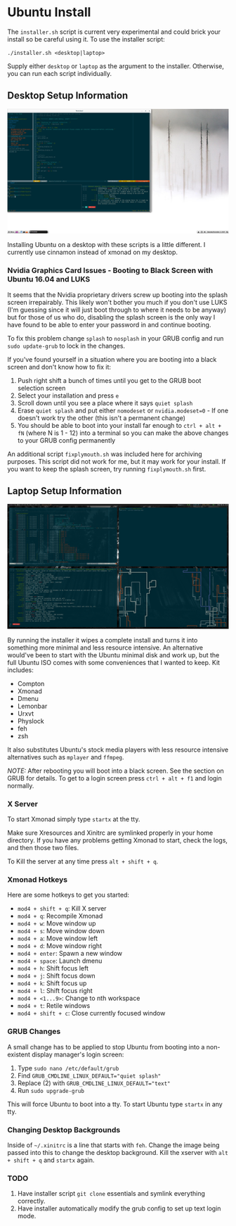 # Ubuntu Install

The `installer.sh` script is current very experimental and could brick your install so be careful using it. To use the installer script:

```
./installer.sh <desktop|laptop>
```

Supply either `desktop` or `laptop` as the argument to the installer. Otherwise, you can run each script individually.

## Desktop Setup Information

![desktop screenshot](../current-desktop-desktop.png?raw=true "Current Desktop")

Installing Ubuntu on a desktop with these scripts is a little different. I currently use cinnamon instead of xmonad on my desktop. 

### Nvidia Graphics Card Issues - Booting to Black Screen with Ubuntu 16.04 and LUKS

It seems that the Nvidia proprietary drivers screw up booting into the splash 
screen irrepairably. This likely won't bother you much if you don't use LUKS (I'm guessing since it will just boot through to where it needs to be anyway) but for those of us who do, disabling the splash screen is the only way I have found to be able to enter your password in and continue booting. 

To fix this problem change `splash` to `nosplash` in your GRUB config and run `sudo update-grub` to lock in the changes.

If you've found yourself in a situation where you are booting into a black screen and don't know how to fix it:

1. Push right shift a bunch of times until you get to the GRUB boot selection screen
2. Select your installation and press `e`
3. Scroll down until you see a place where it says `quiet splash`
4. Erase `quiet splash` and put either `nomodeset` or `nvidia.modeset=0` - If one doesn't work try the other (this isn't a permanent change)
5. You should be able to boot into your install far enough to `ctrl + alt + fN` (where N is 1 - 12) into a terminal so you can make the above changes to your GRUB config permanently

An additional script `fixplymouth.sh` was included here for archiving purposes. This script did not work for me, but it may work for your install. If you want to keep the splash screen, try running `fixplymouth.sh` first.

## Laptop Setup Information

![desktop screenshot](../current-desktop.png?raw=true "Current Desktop")

By running the installer it wipes a complete install and turns it into something more minimal and less resource
intensive. An alternative would've been to start with the Ubuntu minimal disk and work up, but the full Ubuntu ISO comes with some conveniences that I wanted to keep. Kit includes:

  - Compton
  - Xmonad
  - Dmenu
  - Lemonbar
  - Urxvt
  - Physlock
  - feh
  - zsh

It also substitutes Ubuntu's stock media players with less resource intensive alternatives such as `mplayer` and
`ffmpeg`.

*NOTE:* After rebooting you will boot into a black screen. See the section on GRUB for details. To get to a login
screen press `ctrl + alt + f1` and login normally.

### X Server

To start Xmonad simply type `startx` at the tty.

Make sure Xresources and Xinitrc are symlinked properly in your home directory. If you have any problems getting
Xmonad to start, check the logs, and then those two files.

To Kill the server at any time press `alt + shift + q`.

### Xmonad Hotkeys

Here are some hotkeys to get you started:

* `mod4 + shift + q`: Kill X server
* `mod4 + q`: Recompile Xmonad
* `mod4 + w`: Move window up
* `mod4 + s`: Move window down
* `mod4 + a`: Move window left
* `mod4 + d`: Move window right
* `mod4 + enter`: Spawn a new window
* `mod4 + space`: Launch dmenu
* `mod4 + h`: Shift focus left
* `mod4 + j`: Shift focus down
* `mod4 + k`: Shift focus up
* `mod4 + l`: Shift focus right
* `mod4 + <1...9>`: Change to nth workspace 
* `mod4 + t`: Retile windows
* `mod4 + shift + c`: Close currently focused window

### GRUB Changes

A small change has to be applied to stop Ubuntu from booting into a non-existent display manager's login screen:

1. Type `sudo nano /etc/default/grub`
2. Find `GRUB_CMDLINE_LINUX_DEFAULT="quiet splash"`
3. Replace (2) with `GRUB_CMDLINE_LINUX_DEFAULT="text"`
4. Run `sudo upgrade-grub`

This will force Ubuntu to boot into a tty. To start Ubuntu type `startx` in any tty.

### Changing Desktop Backgrounds

Inside of `~/.xinitrc` is a line that starts with `feh`. Change the image being passed into this
to change the desktop background. Kill the xserver with `alt + shift + q` and `startx` again.

### TODO

  1. Have installer script `git clone` essentials and symlink everything correctly.
  2. Have installer automatically modify the grub config to set up text login mode.
